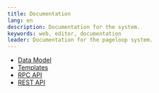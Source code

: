 ```yaml
---
title: Documentation
lang: en
description: Documentation for the system.
keywords: web, editor, documentation
leader: Documentation for the pageloop system.
---
```


* [Data Model](/docs/data-model/)
* [Templates](/docs/templates/)
* [RPC API](/docs/rpc/)
* [REST API](/docs/api/)
